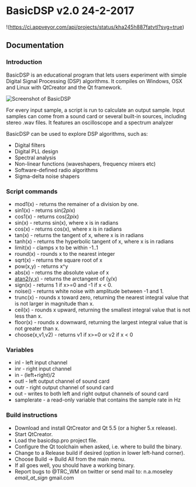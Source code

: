# BasicDSP v2.0 24-2-2017
!(https://ci.appveyor.com/api/projects/status/kha245h887fatvtl?svg=true)

## Documentation

### Introduction

BasicDSP is an educational program that lets users experiment with simple Digital Signal Processing (DSP) algorithms. It compiles on Windows, OSX and Linux with QtCreator and the Qt framework.

![Screenshot of BasicDSP](examples/screenshot_pll.png?raw=true "Screenshot of BasicDSP")

For every input sample, a script is run to calculate an output sample. Input samples can come from a sound card or several built-in sources, including stereo .wav files. It features an oscilloscope and a spectrum analyzer

BasicDSP can be used to explore DSP algorithms, such as:
* Digital filters
* Digital PLL design
* Spectral analysis
* Non-linear functions (waveshapers, frequency mixers etc)
* Software-defined radio algorithms
* Sigma-delta noise shapers

### Script commands
* mod1(x) - returns the remainer of a division by one.
* sin1(x) - returns sin(2*pi*x)
* cos1(x) - returns cos(2*pi*x)
* sin(x) - returns sin(x), where x is in radians
* cos(x) - returns cos(x), where x is in radians
* tan(x) - returns the tangent of x, where x is in radians
* tanh(x) - returns the hyperbolic tangent of x, where x is in radians
* limit(x) - clamps x to be within -1..1
* round(x) - rounds x to the nearest integer
* sqrt(x) - returns the square root of x
* pow(x,y) - returns x^y
* abs(x) - returns the absolute value of x
* [atan2(y,x)](https://en.wikipedia.org/wiki/Atan2) - returns the arctangent of (y/x)
* sign(x) - returns 1 if x>=0 and -1 if x < 0.
* noise() - returns white noise with amplitude between -1 and 1.
* trunc(x) - rounds x toward zero, returning the nearest integral value that is not larger in magnitude than x.
* ceil(x) - rounds x upward, returning the smallest integral value that is not less than x.
* floor(x) - rounds x downward, returning the largest integral value that is not greater than x.
* choose(x,v1,v2) - returns v1 if x>=0 or v2 if x < 0

### Variables
* inl - left input channel
* inr - right input channel
* in - (left+right)/2
* outl - left output channel of sound card
* outr - right output channel of sound card
* out - writes to both left and right output channels of sound card
* samplerate - a read-only variable that contains the sample rate in Hz

### Build instructions
* Download and install QtCreator and Qt 5.5 (or a higher 5.x release).
* Start QtCreator.
* Load the basicdsp.pro project file.
* Configure the Qt toolchain when asked, i.e. where to build the binary.
* Change to a Release build if desired (option in lower left-hand corner).
* Choose Build -> Build All from the main menu.
* If all goes well, you should have a working binary.
* Report bugs to @TRC_WM on twitter or send mail to: n.a.moseley _email_at_sign_ gmail.com